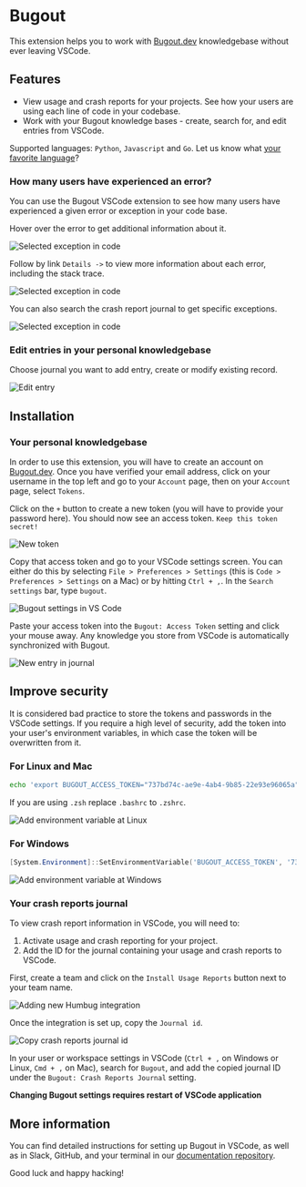# Bugout

This extension helps you to work with [Bugout.dev](https://bugout.dev) knowledgebase without ever leaving VSCode.

## Features

- View usage and crash reports for your projects. See how your users are using each line of code in
  your codebase.
- Work with your Bugout knowledge bases - create, search for, and edit entries from VSCode.

Supported languages: `Python`, `Javascript` and `Go`. Let us know what [your favorite language](https://bugout.dev/)?

### How many users have experienced an error?

You can use the Bugout VSCode extension to see how many users have experienced a given error or
exception in your code base. 

Hover over the error to get additional information about it.

![Selected exception in code](https://s3.amazonaws.com/static.simiotics.com/bugout-dev-docs/bugout-vscode-hover.png)

Follow by link `Details ->` to view more information about each error, including the stack trace. 

![Selected exception in code](https://s3.amazonaws.com/static.simiotics.com/bugout-dev-docs/bugout-vscode-exception-traceback.png)

You can also search the crash report journal to get specific exceptions.

![Selected exception in code](https://s3.amazonaws.com/static.simiotics.com/bugout-dev-docs/bugout-vscode-search-tag.png)

### Edit entries in your personal knowledgebase

Choose journal you want to add entry, create or modify existing record.

![Edit entry](https://s3.amazonaws.com/static.simiotics.com/bugout-dev-docs/bugout-vscode-edit-entry.gif)

## Installation

### Your personal knowledgebase

In order to use this extension, you will have to create an account on [Bugout.dev](https://bugout.dev).
Once you have verified your email address, click on your username in the top left and go to your `Account` page, then on your `Account` page, select `Tokens`.

Click on the `+` button to create a new token (you will have to provide your password here). You should now
see an access token. `Keep this token secret!`

![New token](https://s3.amazonaws.com/static.simiotics.com/bugout-dev-docs/bugout-create-token.png)

Copy that access token and go to your VSCode settings screen. You can either do this by selecting `File > Preferences > Settings` (this is `Code > Preferences > Settings` on a Mac) or by hitting `Ctrl + ,`. In the `Search settings` bar, type `bugout`.

![Bugout settings in VS Code](https://s3.amazonaws.com/static.simiotics.com/bugout-dev-docs/bugout-vscode-settings.png)

Paste your access token into the `Bugout: Access Token` setting and click your mouse away. Any knowledge you store from VSCode is automatically synchronized with Bugout.

![New entry in journal](https://s3.amazonaws.com/static.simiotics.com/bugout-dev-docs/bugout-personal-entry-from-vscode.png)

## Improve security

It is considered bad practice to store the tokens and passwords in the VSCode settings. If you require a high level of security, add the token into your user's environment variables, in which case the token will be overwritten from it. 

### For Linux and Mac

```bash
echo 'export BUGOUT_ACCESS_TOKEN="737bd74c-ae9e-4ab4-9b85-22e93e96065a"' >> ~/.bashrc
```

If you are using `.zsh` replace `.bashrc` to `.zshrc`.

![Add environment variable at Linux](https://s3.amazonaws.com/static.simiotics.com/bugout-dev-docs/demo-vscode-add-var.png)

### For Windows

```powershell
[System.Environment]::SetEnvironmentVariable('BUGOUT_ACCESS_TOKEN', '737bd74c-ae9e-4ab4-9b85-22e93e96065a', [System.EnvironmentVariableTarget]::User)
```

![Add environment variable at Windows](https://s3.amazonaws.com/static.simiotics.com/bugout-dev-docs/demo-vscode-add-var-win.png)


### Your crash reports journal

To view crash report information in VSCode, you will need to:
1. Activate usage and crash reporting for your project.
2. Add the ID for the journal containing your usage and crash reports to VSCode.

First, create a team and click on the `Install Usage Reports` button next to your team name.

![Adding new Humbug integration](https://s3.amazonaws.com/static.simiotics.com/bugout-dev-docs/bugout-create-team.png)

Once the integration is set up, copy the `Journal id`.

![Copy crash reports journal id](https://s3.amazonaws.com/static.simiotics.com/bugout-dev-docs/bugout-create-humbug-journal.png)

In your user or workspace settings in VSCode (`Ctrl + ,` on Windows or Linux, `Cmd + ,` on Mac),
search for `Bugout`, and add the copied journal ID under the `Bugout: Crash Reports Journal`
setting.

**Changing Bugout settings requires restart of VSCode application**

## More information

You can find detailed instructions for setting up Bugout in VSCode, as well as in Slack, GitHub, and your terminal in our [documentation repository](https://github.com/bugout-dev/docs/blob/main/tutorials/vscode-setup.md).

Good luck and happy hacking!
